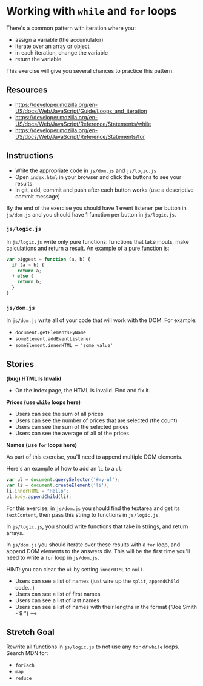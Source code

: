 # Working with `while` and `for` loops

There's a common pattern with iteration where you:

* assign a variable (the accumulator)
* iterate over an array or object
* in each iteration, change the variable
* return the variable

This exercise will give you several chances to practice this pattern.

## Resources

* https://developer.mozilla.org/en-US/docs/Web/JavaScript/Guide/Loops_and_iteration
* https://developer.mozilla.org/en-US/docs/Web/JavaScript/Reference/Statements/while
* https://developer.mozilla.org/en-US/docs/Web/JavaScript/Reference/Statements/for

## Instructions

- Write the appropriate code in `js/dom.js` and `js/logic.js`
- Open `index.html` in your browser and click the buttons to see your results
- In git, add, commit and push after each button works (use a descriptive commit message)

By the end of the exercise you should have 1 event listener per button in `js/dom.js` and you should have 1 function per button in `js/logic.js`.

### `js/logic.js`

In `js/logic.js` write only pure functions: functions that take inputs, make calculations and return a result.  An example of a pure function is:

```js
var biggest = function (a, b) {
  if (a > b) {
    return a;
  } else {
    return b;
  }
}
```

 ### `js/dom.js`

In `js/dom.js` write all of your code that will work with the DOM.  For example:

- `document.getElementsByName`
- `someElement.addEventListener`
- `someElement.innerHTML = 'some value'`

## Stories

**(bug) HTML Is Invalid**

- On the index page, the HTML is invalid.  Find and fix it.

**Prices (use `while` loops here)**

- Users can see the sum of all prices
- Users can see the number of prices that are selected (the count)
- Users can see the sum of the selected prices
- Users can see the average of all of the prices

**Names (use `for` loops here)**

As part of this exercise, you'll need to append multiple DOM elements.

Here's an example of how to add an `li` to a `ul`:

```js
var ul = document.querySelector('#my-ul');
var li = document.createElement('li');
li.innerHTML = "Hello";
ul.body.appendChild(li);
```

For this exercise, in `js/dom.js` you should find the textarea and get its `textContent`, then pass this string to functions in `js/logic.js`.

In `js/logic.js`, you should write functions that take in strings, and return arrays.

In `js/dom.js` you should iterate over these results with a `for` loop, and append DOM elements to the answers div.  This will be the first time you'll need to write a `for` loop in `js/dom.js`.

HINT: you can clear the `ul` by setting `innerHTML` to `null`.

- Users can see a list of names (just wire up the `split`, `appendChild` code...)
- Users can see a list of first names
- Users can see a list of last names
- Users can see a list of names with their lengths in the format ("Joe Smith - 9 ") -->

## Stretch Goal

Rewrite all functions in `js/logic.js` to not use any `for` _or_ `while` loops.  Search MDN for:

- `forEach`
- `map`
- `reduce`
